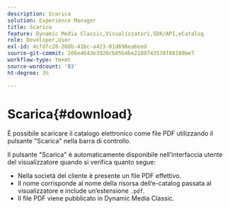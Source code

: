 ```yaml
---
description: Scarica
solution: Experience Manager
title: Scarica
feature: Dynamic Media Classic,Visualizzatori,SDK/API,eCatalog
role: Developer,User
exl-id: 4cfdfc28-20db-41bc-a423-01d696ea6eed
source-git-commit: 206e4643e3926cb85b4be2189743578f88180be7
workflow-type: tm+mt
source-wordcount: '83'
ht-degree: 3%

---
```


# Scarica{#download}

È possibile scaricare il catalogo elettronico come file PDF utilizzando il pulsante &quot;Scarica&quot; nella barra di controllo.

Il pulsante &quot;Scarica&quot; è automaticamente disponibile nell’interfaccia utente del visualizzatore quando si verifica quanto segue:

* Nella società del cliente è presente un file PDF effettivo.
* Il nome corrisponde al nome della risorsa dell’e-catalog passata al visualizzatore e include un’estensione `.pdf`.
* Il file PDF viene pubblicato in Dynamic Media Classic.
